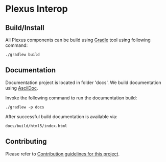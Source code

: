 # Plexus Interop

## Build/Install

All Plexus components can be build using [Gradle](https://gradle.org/) tool using following command:

`./gradlew build`

## Documentation

Documentation project is located in folder 'docs'. We build documentation using [AsciiDoc](http://asciidoc.org/). 

Invoke the following command to run the documentation build:

`./gradlew -p docs`

After successful build documentation is available via:

`docs/build/html5/index.html`

## Contributing

Please refer to [Contribution guidelines for this project](CONTRIBUTING.md).